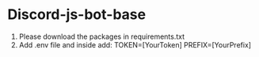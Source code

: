 # Discord-js-bot-base
1. Please download the packages in requirements.txt
2. Add .env file and inside add: 
TOKEN=[YourToken]
PREFIX=[YourPrefix]
